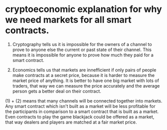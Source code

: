 # cryptoeconomic explanation for why we need markets for all smart contracts.

1) Cryptography tells us it is impossible for the owners of a channel to prove to anyone else the current or past state of their channel. This means it is impossible for anyone to prove how much they paid for a smart contract.

2) Economics tells us that markets are innefficient if only pairs of people make contracts at a secret price, because it is harder to measure the market price of anything. It is better to have one big market with lots of traders, that way we can measure the price accurately and the average person gets a better deal on their contract.

(1) + (2) means that many channels will be connected together into markets. Any smart contract which isn't built as a market will be less profitable for the participants in comparison to a smart contract that is built as a market.
Even contracts to play the game blackjack could be offered as a market, that way dealers and players are matched at a fair market price.
